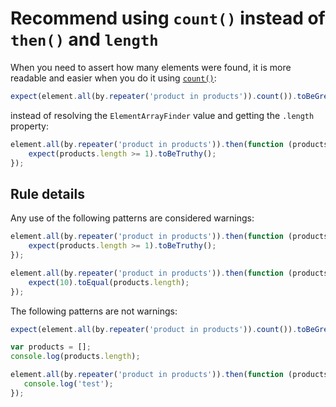 # Recommend using `count()` instead of `then()` and `length`

When you need to assert how many elements were found, it is more readable and easier when you do it using [`count()`](http://www.protractortest.org/#/api?view=ElementArrayFinder.prototype.count):

```js
expect(element.all(by.repeater('product in products')).count()).toBeGreaterThan(1);
```

instead of resolving the `ElementArrayFinder` value and getting the `.length` property:

```js
element.all(by.repeater('product in products')).then(function (products) {
    expect(products.length >= 1).toBeTruthy();
});
```

## Rule details

Any use of the following patterns are considered warnings:

```js
element.all(by.repeater('product in products')).then(function (products) {
    expect(products.length >= 1).toBeTruthy();
});

element.all(by.repeater('product in products')).then(function (products) {
    expect(10).toEqual(products.length);
});
```

The following patterns are not warnings:

```js
expect(element.all(by.repeater('product in products')).count()).toBeGreaterThan(1);

var products = [];
console.log(products.length);

element.all(by.repeater('product in products')).then(function (products) {
   console.log('test'); 
});
```
